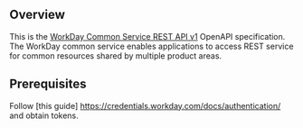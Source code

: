 ## Overview
This is the [WorkDay Common Service REST API v1](https://community.workday.com/sites/default/files/file-hosting/restapi/index.html) OpenAPI specification. The WorkDay common service enables applications to access REST service for common resources shared by multiple product areas.
## Prerequisites

  Follow [this guide] https://credentials.workday.com/docs/authentication/ and obtain tokens.
